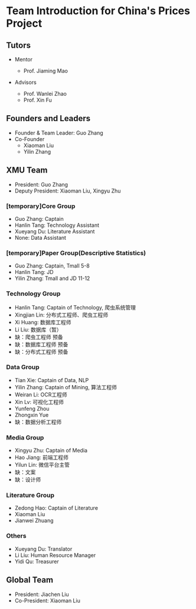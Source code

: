 # Team Introduction for China's Prices Project

## Tutors

- Mentor
  - Prof. Jiaming Mao

- Advisors
  - Prof. Wanlei Zhao
  - Prof. Xin Fu



## Founders and Leaders

- Founder & Team Leader: Guo Zhang
- Co-Founder
  - Xiaoman Liu
  - Yilin Zhang



## XMU Team

- President: Guo Zhang
- Deputy President: Xiaoman Liu, Xingyu Zhu


### [temporary]Core Group

- Guo Zhang: Captain
- Hanlin Tang: Technology Assistant 
- Xueyang Du: Literature Assistant
- None: Data Assistant


### [temporary]Paper Group(Descriptive Statistics)

- Guo Zhang: Captain, Tmall 5-8
- Hanlin Tang: JD
- Yilin Zhang: Tmall and JD 11-12


### Technology Group
- Hanlin Tang: Captain of Technology, 爬虫系统管理
- Xingjian Lin: 分布式工程师、爬虫工程师
- Xi Huang: 数据库工程师
- Li Liu: 数据库（暂）
- 缺：爬虫工程师 预备
- 缺：数据库工程师 预备
- 缺：分布式工程师 预备


### Data Group
- Tian Xie: Captain of Data, NLP
- Yilin Zhang: Captain of Mining, 算法工程师
- Weiran Li: OCR工程师
- Xin Lv: 可视化工程师
- Yunfeng Zhou
- Zhongxin Yue
- 缺：数据分析工程师


### Media Group

- Xingyu Zhu: Captain of Media
- Hao Jiang: 前端工程师
- Yilun Lin: 微信平台主管
- 缺：文案
- 缺：设计师


### Literature Group

- Zedong Hao: Captain of Literature
- Xiaoman Liu
- Jianwei Zhuang


### Others

- Xueyang Du: Translator
- Li Liu: Human Resource Manager
- Yidi Qu: Treasurer


## Global Team
- President: Jiachen Liu
- Co-President: Xiaoman Liu


